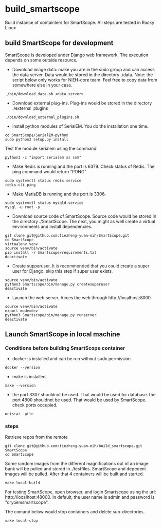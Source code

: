# build_smartscope
Build instance of containters for SmartScope.
All steps are tested in Rocky Linux

## build SmartScope for development
SmartScope is developed under Django web framework. 
The execution depends on some outside resource.

- Download image data: make you are in the sudo group and can
  access the data server. Data would be stored in the
  directory ./data.
  Note: the script below only works for NIEH-core team.
   Feel free to copy data from somewhere else in your case.
```
./bin/download_data.sh <data server>
```

- Download external plug-ins. Plug-ins would be stored in the 
   directory ./external_plugins
```
./bin/download_external_plugins.sh
```
- Install python modules of SerialEM. You do the installation one time.
```
cd SmartScope/SerialEM-python
sudo python3 setup.py install
```
Test the module serialem using the command
```
python3 -c "import serialem as sem"
```

- Make Redis is running and the port is 6379.
   Check status of Redis. The ping command would return "PONG"
```
sudo systemctl status redis.service
redis-cli ping
```
- Make MariaDB is running and the port is 3306.
```
sudo systemctl status mysqld.service
mysql -u root -p
```

- Download source code of SmartScope. Source code would be stored in the
   directory ./SmartScope. The next, you might as well create a virtual
   environments and install dependencies.
```
git clone git@github.com:tiezheng-yuan-nih/SmartScope.git
cd SmartScope
virtualenv venv
source venv/bin/activate
pip install -r Smartscope/requirements.txt
deactivate
```

- Create supperuser. It is recommended that you could create 
   a super user for Django. skip this step if super user exists.
```
source venv/bin/activate
python3 Smartscope/bin/manage.py createsuperuser
deactivate
```

- Launch the web server. Acces the web through http://localhost:8000
```
source venv/bin/activate
export mode=dev
python3 Smartscope/bin/manage.py runserver
deactivate
```


## Launch SmartScope in local machine

### Conditions before building SmartScope container
 - docker is installed and can be run without sudo permission.
 ```
 docker --version
 ```
 - make is installed.
 ```
 make --version
 ```
 - the port 3307 shouldnot be used. That would be used for database.
    the port 4800 shouldnot be used. That would be used by SmartScope.
    check ports occupied.
 ```
 netstat -ptln
 ```

### steps 
Retrieve repos from the remote
```
git clone git@github.com:tiezheng-yuan-nih/build_smartscope.git SmartScope
cd SmartScope
```

Some random images from the different magnifications out of an image bank
will be pulled and stored in ./testfiles.
SmartScope and depedent images will be pulled. After that 4 containers will
be built and started.
```
make local-build
```
For testing SmartScope, open browser, and login Smartscope using the url: http://localhost:48000.
In default, the user name is admin and password is "cryoemsmartscope".

The comand below would stop containers and delete sub-directories.
```
make local-stop
```



